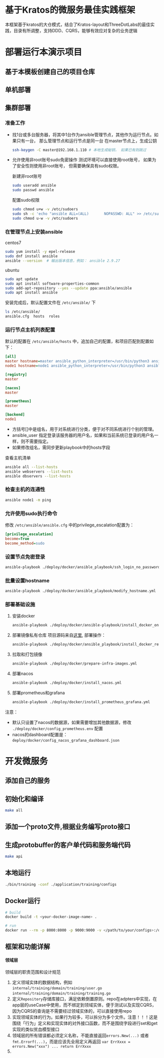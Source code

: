 # 基于Kratos的微服务最佳实践框架

本框架基于kratos的大仓模式，结合了Kratos-layout和ThreeDotLabs的最佳实践，目录有所调整，支持DDD、CQRS，能够有效应对复杂的业务逻辑

# 部署运行本演示项目

## 基于本模板创建自己的项目仓库

## 单机部署

## 集群部署

### 准备工作

- 找1台或多台服务器，将其中1台作为ansible管理节点，其他作为运行节点。如果只有一台， 那么管理节点和运行节点是同一台
    在master节点上，生成公钥

    ```bash
    ssh-keygen -C master@192.168.1.110 # 本地生成秘钥， 如果已有则跳过
    ```

- 允许使用非root账号sudo免密操作
  测试环境可以直接使用root账号， 如果为了安全性则使用非root账号， 但需要确保具有sudo权限。
  
  新建非root账号

    ```bash
    sudo useradd ansible
    sudo passwd ansible
    ```

  配置sudo权限

  ```bash
  sudo chmod u+w -v /etc/sudoers
  sudo sh -c 'echo "ansible ALL=(ALL)       NOPASSWD: ALL" >> /etc/sudoers'
  sudo chmod u-w -v /etc/sudoers
  ```

### 在管理节点上安装ansible

centos7

```bash
sudo yum install -y epel-release
sudo dnf install ansible
ansible --version  # 输出版本信息，例如： ansible 2.9.27
```

ubuntu

```bash
sudo apt update
sudo apt install software-properties-common
sudo add-apt-repository --yes --update ppa:ansible/ansible
sudo apt install ansible
```

安装完成后，默认配置文件在 `/etc/ansible/` 下

```bash
ls /etc/ansible/
ansible.cfg  hosts  roles
```

### 运行节点主机列表配置

默认的配置在 `/etc/ansible/hosts` 中，追加自己的配置，和项目匹配到配置如下：

```ini
[all]
master hostname=master ansible_python_interpreter=/usr/bin/python3 ansible_host=192.168.72.36 ansible_port=22 ansible_user=sqf # ansible_pass='Tsss'
node1 hostname=node1 ansible_python_interpreter=/usr/bin/python3 ansible_host=192.168.72.84 ansible_port=22 ansible_user=user # ansible_pass='Tsss'

[registry]
master

[nacos]
master

[prometheus]
master

[backend]
node1
```

- 方括号[]中是组名，用于对系统进行分类，便于对不同系统进行个别的管理。
- ansible_user 指定登录该服务器的用户名，如果和当前系统已登录的用户名一样，则不需要指定。
- 如果修改组名，需同步更新playbook中的hosts字段

查看主机清单

```bash
ansible all --list-hosts
ansible webservers --list-hosts
ansible dbservers --list-hosts 
```

### 检查主机的连通性

```bash
ansible node1 -m ping 
```

### 允许使用sudo执行命令

修改 `/etc/ansible/ansible.cfg` 中的privilege_escalation配置为：

```ini
[privilege_escalation]
become=True
become_method=sudo
```

### 设置节点免密登录

```bash
ansible-playbook ./deploy/docker/ansible_playbook/ssh_login_no_password.yml
```

### 批量设置hostname

```bash
ansible-playbook ./deploy/docker/ansible_playbook/modify_hostname.yml
```

### 部署基础设施

1. 安装docker

    ```bash
    ansible-playbook ./deploy/docker/ansible-playbook/install_docker_online.yml
    ```

2. 部署镜像私有仓库
    项目源码来自[这里](https://github.com/Joxit/docker-registry-ui), 部署操作：

    ```bash
    ansible-playbook ./deploy/docker/ansible_playbook/install_docker_registry.yml
    ```

3. 拉取和打包镜像

   ```bash
   ansible-playbook ./deploy/docker/prepare-infra-images.yml
   ```

4. 部署nacos

   ```bash
   ansible-playbook ./deploy/docker/install_nacos.yml
   ```

5. 部署prometheus和grafana

   ```bash
   ansible-playbook ./deploy/docker/install_prometheus_grafana.yml
   ```

  注意：
  
  - 默认只设置了nacos的数据源，如果需要增加其他数据源，修改 `./deploy/docker/config_prometheus.env` 配置
  - nacos的dashboard配置是： `deploy/docker/config_nacos_grafana_dashboard.json`

# 开发微服务

## 添加自己的服务



## 初始化和编译

```bash
make all
```

## 添加一个proto文件,根据业务编写proto接口

## 生成protobuffer的客户单代码和服务端代码

```bash
make api
```

## 本地运行

```bash
./bin/training -conf ./application/training/configs
```

## Docker运行

```bash
# build
docker build -t <your-docker-image-name> .

# run
docker run --rm -p 8000:8000 -p 9000:9000 -v </path/to/your/configs>:/data/conf <your-docker-image-name>
```

## 框架和功能详解


#### 领域层

领域层的职责范围和设计规范

1. 定义领域实体的数据结构，例如 `internal/training/domain/training/user.go` `internal/training/domain/training/training.go`
2. 定义`Repository`存储库接口，满足依赖倒置原则。repo在adpters中实现，在app层的useCase中使用，而不绑定到领域实体，便于测试以及实现CQRS，因为CQRS的查询是不需要经过领域实体的，可以直接使用repo
3. 实现领域实体的行为。如果行为较多，可以拆分为多个文件。注意！！！这是围绕「行为」定义和实现实体的对外接口函数，而不是围绕字段进行set和get实现的类似贫血模型接口
4. 领域层的所有错误都必须定义名称，不能直接返回`errors.New(...)` 或者`fmt.Errorf(...)`，而是应该先全局定义再返回 `var ErrXxxx = errors.New("xxx") ... return ErrXxxx`
5. 